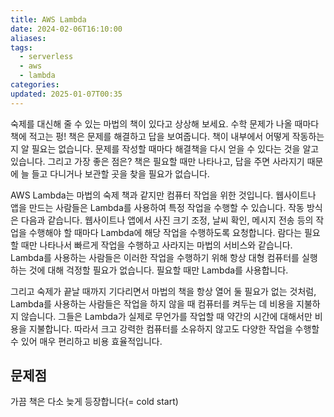 ```yaml
---
title: AWS Lambda
date: 2024-02-06T16:10:00
aliases: 
tags:
  - serverless
  - aws
  - lambda
categories: 
updated: 2025-01-07T00:35
---
```


숙제를 대신해 줄 수 있는 마법의 책이 있다고 상상해 보세요. 수학 문제가 나올 때마다 책에 적고는 펑! 책은 문제를 해결하고 답을 보여줍니다. 책이 내부에서 어떻게 작동하는지 알 필요는 없습니다. 문제를 작성할 때마다 해결책을 다시 얻을 수 있다는 것을 알고 있습니다. 그리고 가장 좋은 점은? 책은 필요할 때만 나타나고, 답을 주면 사라지기 때문에 늘 들고 다니거나 보관할 곳을 찾을 필요가 없습니다.

AWS Lambda는 마법의 숙제 책과 같지만 컴퓨터 작업을 위한 것입니다. 웹사이트나 앱을 만드는 사람들은 Lambda를 사용하여 특정 작업을 수행할 수 있습니다. 작동 방식은 다음과 같습니다. 웹사이트나 앱에서 사진 크기 조정, 날씨 확인, 메시지 전송 등의 작업을 수행해야 할 때마다 Lambda에 해당 작업을 수행하도록 요청합니다. 람다는 필요할 때만 나타나서 빠르게 작업을 수행하고 사라지는 마법의 서비스와 같습니다. Lambda를 사용하는 사람들은 이러한 작업을 수행하기 위해 항상 대형 컴퓨터를 실행하는 것에 대해 걱정할 필요가 없습니다. 필요할 때만 Lambda를 사용합니다.

그리고 숙제가 끝날 때까지 기다리면서 마법의 책을 항상 열어 둘 필요가 없는 것처럼, Lambda를 사용하는 사람들은 작업을 하지 않을 때 컴퓨터를 켜두는 데 비용을 지불하지 않습니다. 그들은 Lambda가 실제로 무언가를 작업할 때 약간의 시간에 대해서만 비용을 지불합니다. 따라서 크고 강력한 컴퓨터를 소유하지 않고도 다양한 작업을 수행할 수 있어 매우 편리하고 비용 효율적입니다.

## 문제점

가끔 책은 다소 늦게 등장합니다(= cold start)
